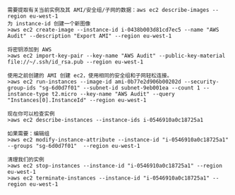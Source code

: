 	需要提取有关当前实例及其 AMI/安全组/子网的数据：aws ec2 describe-images --region eu-west-1
	为 instance-id 创建一个新图像
	>aws ec2 create-image --instance-id i-0438b003d81cd7ec5 --name "AWS Audit" --description "Export AMI" --region eu-west-1  

	将密钥添加到 AWS
	>aws ec2 import-key-pair --key-name "AWS Audit" --public-key-material file://~/.ssh/id_rsa.pub --region eu-west-1  

	使用之前创建的 AMI 创建 ec2，使用相同的安全组和子网轻松连接。
	>aws ec2 run-instances --image-id ami-0b77e2d906b00202d --security-group-ids "sg-6d0d7f01" --subnet-id subnet-9eb001ea --count 1 --instance-type t2.micro --key-name "AWS Audit" --query "Instances[0].InstanceId" --region eu-west-1

	现在你可以检查实例
	>aws ec2 describe-instances --instance-ids i-0546910a0c18725a1 

	如果需要：编辑组
	>aws ec2 modify-instance-attribute --instance-id "i-0546910a0c18725a1" --groups "sg-6d0d7f01"  --region eu-west-1

	清理我们的实例
	>aws ec2 stop-instances --instance-id "i-0546910a0c18725a1" --region eu-west-1 
	>aws ec2 terminate-instances --instance-id "i-0546910a0c18725a1" --region eu-west-1